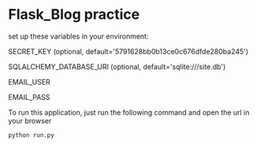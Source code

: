 # Flask_Blog practice
set up these variables in your environment:

SECRET_KEY (optional, default='5791628bb0b13ce0c676dfde280ba245')

SQLALCHEMY_DATABASE_URI (optional, default='sqlite:///site.db')

EMAIL_USER

EMAIL_PASS

To run this application, just run the following command and open the url in your browser
```
python run.py
```
